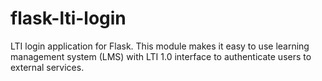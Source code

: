 # flask-lti-login

LTI login application for Flask. This module makes it easy to use learning management system (LMS) with LTI 1.0 interface to authenticate users to external services.

